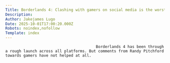 ```yaml
---
Title: Borderlands 4: Clashing with gamers on social media is the worst thing Randy Pitchford can do
Description: 
Author: Jakejames Lugo
Date: 2025-10-01T17:00:20.000Z
Robots: noindex,nofollow
Template: index
---
```


                                            Borderlands 4 has been through a rough launch across all platforms. But comments from Randy Pitchford towards gamers have not helped at all. 
                                        